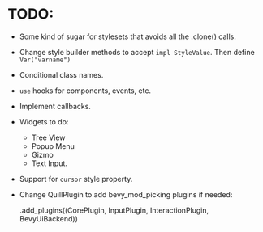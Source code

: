 # TODO:

* Some kind of sugar for stylesets that avoids all the .clone() calls.
* Change style builder methods to accept `impl StyleValue`. Then define `Var("varname")`
* Conditional class names.
* `use` hooks for components, events, etc.
* Implement callbacks.
* Widgets to do:
    * Tree View
    * Popup Menu
    * Gizmo
    * Text Input.
* Support for `cursor` style property.
* Change QuillPlugin to add bevy_mod_picking plugins if needed:

    .add_plugins((CorePlugin, InputPlugin, InteractionPlugin, BevyUiBackend))
